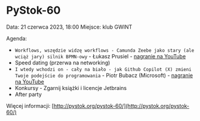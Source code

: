 # PyStok-60
Data: 21 czerwca 2023, 18:00 Miejsce: klub GWINT

Agenda:

* `Workflows, wszędzie widzę workflows - Camunda Zeebe jako stary (ale wciąż jary) silnik BPMN-owy` - Łukasz Prusiel - [nagranie na YouTube](https://www.youtube.com/watch?v=V4BeE9u0h3o)
* Speed dating (przerwa na networking)
* `I wtedy wchodzi on - cały na biało - jak Github Copilot (X) zmieni Twoje podejście do programowania` - Piotr Bubacz (Microsoft) - [nagranie na YouTube](https://www.youtube.com/watch?v=kINzYDUGOqw)
* Konkursy - Zgarnij książki i licencje Jetbrains
* After party

Więcej informacji: [http://pystok.org/pystok-60/](http://pystok.org/pystok-60/)

